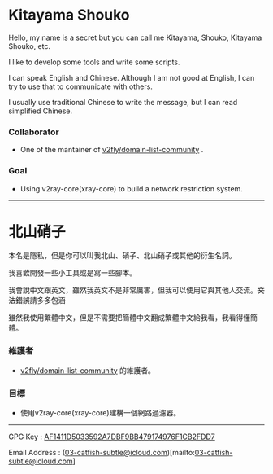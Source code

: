 Kitayama Shouko
===============

Hello, my name is a secret but you can call me Kitayama, Shouko, Kitayama Shouko, etc.

I like to develop some tools and write some scripts.

I can speak English and Chinese. Although I am not good at English, I can try to use that to communicate with others.

I usually use traditional Chinese to write the message, but I can read simplified Chinese.

### Collaborator
- One of the mantainer of [v2fly/domain-list-community](https://github.com/v2fly/domain-list-community) .

### Goal
- Using v2ray-core(xray-core) to build a network restriction system.
-----------

北山硝子
===============

本名是隱私，但是你可以叫我北山、硝子、北山硝子或其他的衍生名詞。

我喜歡開發一些小工具或是寫一些腳本。

我會說中文跟英文，雖然我英文不是非常厲害，但我可以使用它與其他人交流。~~文法錯誤請多多包涵~~

雖然我使用繁體中文，但是不需要把簡體中文翻成繁體中文給我看，我看得懂簡體。

### 維護者
- [v2fly/domain-list-community](https://github.com/v2fly/domain-list-community) 的維護者。

### 目標
- 使用v2ray-core(xray-core)建構一個網路過濾器。
-----------

GPG Key : [AF1411D5033592A7DBF9BB479174976F1CB2FDD7](https://keys.openpgp.org/vks/v1/by-fingerprint/AF1411D5033592A7DBF9BB479174976F1CB2FDD7)

Email Address : (03-catfish-subtle@icloud.com)[mailto:03-catfish-subtle@icloud.com]
